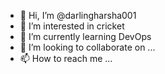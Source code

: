 - 👋 Hi, I’m @darlingharsha001
- 👀 I’m interested in cricket
- 🌱 I’m currently learning DevOps
- 💞️ I’m looking to collaborate on ...
- 📫 How to reach me ...

<!---
darlingharsha001/darlingharsha001 is a ✨ special ✨ repository because its `README.md` (this file) appears on your GitHub profile.
You can click the Preview link to take a look at your changes.
--->
